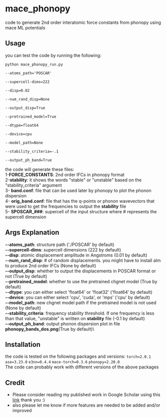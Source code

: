 # mace_phonopy
code to generate 2nd order interatomic force constants from phonopy using mace ML potentials

## Usage
you can test the code by running the following:</br>

<code>python mace_phonopy_run.py \
	--atoms_path='POSCAR' \
	--supercell-dims=222 \
	--disp=0.02 \
	--num_rand_disp=None \
	--output_disp=True \
	--pretrained_model=True \
	--dtype=float64 \
	--device=cpu \
	--model_path=None \
	--stability_criteria=-.1 \
	--output_ph_band=True
</code>

the code will generate these files: </br>
1-**FORCE_CONSTANTS**: 2nd order IFCs in phonopy format</br>
2-**stability**: it shows the words "stable" or "unstable" based on the "stability_criteria" argument</br>
3- **band.conf**: file that can be used later by phonopy to plot the phonon dispersion</br>
4- **orig_band.conf**: file that has the q-points or phonon wavevectors that were used to get the frequencies to output the **stability** file</br>
5- **SPOSCAR_###**: supercell of the input structure where # represents the supercell dimension</br>

## Args Explanation
**--atoms_path**: structure path ('./POSCAR' by default) \
**--supercell-dims**: supercell dimensions (222 by default)\
**--disp**: atomic displacement amplitude in Angstroms (0.01 by default)\
**--num_rand_disp**: # of random displacements. you might have to install alm to produce 2nd order IFCs (None by default) \
**--output_disp**: whether to output the displacements in POSCAR format or not (True by default)\
**--pretrained_model**: whether to use the pretrained chgnet model (True by default)\
**--dtype**: you can either select 'float64' or 'float32' ('float64' by default)\
**--device**: you can either select 'cpu', 'cuda', or 'mps' ('cpu' by default)\
**--model_path**: new chgnet model path if the pretrained model is not used (None by default)\
**--stability_criteria**: frequency stability threshold. If one frequency is less than that value, "unstable" is written on **stability** file (-0.1 by default)\
**--output_ph_band**: output phonon dispersion plot in file **phonopy_bands_dos.png**(True by default)\

## Installation
the code is tested on the following packages and versions:
<code>torch=2.0.1</code>
<code>ase=3.23.0</code>
<code>e3nn=0.4.4</code>
<code>mace-torch=0.3.6</code>
<code>phonopy=2.20.0</code>
</br>The code can probably work with different versions of the above packages

## Credit
* Please consider reading my published work in Google Scholar using this [link](https://scholar.google.com/citations?user=5tkWy4AAAAAJ&hl=en&oi=ao) thank you :)
* also please let me know if more features are needed to be added and/or improved 

